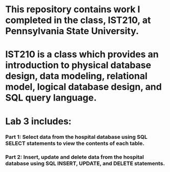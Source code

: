 # This repository contains work I completed in the class, IST210, at Pennsylvania State University.
# IST210 is a class which provides an introduction to physical database design, data modeling, relational model, logical database design, and SQL query language. 
# Lab 3 includes:
  ### Part 1: Select data from the hospital database using SQL SELECT statements to view the contents of each table.
  ### Part 2: Insert, update and delete data from the hospital database using SQL INSERT, UPDATE, and DELETE statements.
